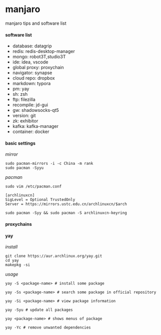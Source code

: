 # manjaro
manjaro tips and software list


#### software list

* database: datagrip
* redis: redis-desktop-manager
* mongo: robot3T,studio3T
* ide: idea, vscode
* global proxy: proxychain
* navigator: synapse
* cloud repo: dropbox
* markdown: typora
* pm: yay
* sh: zsh
* ftp: filezilla
* recompile: jd-gui
* gw: shadowsocks-qt5
* version: git
* zk: exhibitor
* kafka: kafka-manager
* container: docker
  
#### basic settings

*mirror*
```
sudo pacman-mirrors -i -c China -m rank
sudo pacman -Syyu
```

*pacman*
```
sudo vim /etc/pacman.conf
```
```
[archlinuxcn]
SigLevel = Optional TrustedOnly
Server = https://mirrors.ustc.edu.cn/archlinuxcn/$arch
```
```
sudo pacman -Syy && sudo pacman -S archlinuxcn-keyring
```

#### proxychains

#### yay
*install*
```
git clone https://aur.archlinux.org/yay.git
cd yay
makepkg -si
```
*usage*
```
yay -S <package-name> # install some package

yay -Ss <package-name> # search some package in official repository

yay -Si <package-name> # view package information

yay -Syu # update all packages

yay <package-name> # shows menus of package

yay -Yc # remove unwanted dependencies
```



